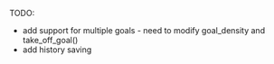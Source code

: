TODO:
- add support for multiple goals - need to modify goal_density and take_off_goal()
- add history saving